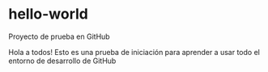 # hello-world
Proyecto de prueba en GitHub

Hola a todos!
Esto es una prueba de iniciación para aprender a usar todo el entorno de desarrollo de GitHub
